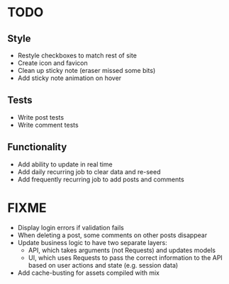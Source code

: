 # TODO
## Style
- Restyle checkboxes to match rest of site
- Create icon and favicon
- Clean up sticky note (eraser missed some bits)
- Add sticky note animation on hover

## Tests
- Write post tests
- Write comment tests

## Functionality
- Add ability to update in real time
- Add daily recurring job to clear data and re-seed
- Add frequently recurring job to add posts and comments

# FIXME
- Display login errors if validation fails
- When deleting a post, some comments on other posts disappear
- Update business logic to have two separate layers:
    - API, which takes arguments (not Requests) and updates models
    - UI, which uses Requests to pass the correct information to the API based on user actions and state (e.g. session data)
- Add cache-busting for assets compiled with mix